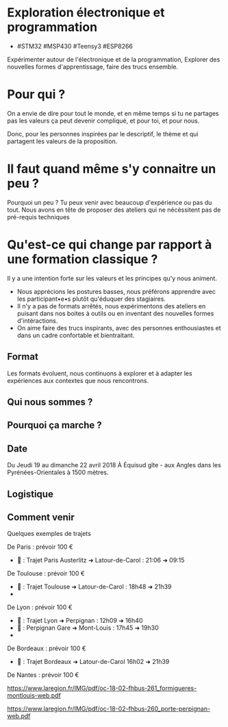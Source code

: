 # Exploration électronique et programmation

- #STM32 #MSP430 #Teensy3 #ESP8266

Expérimenter autour de l'électronique et de la programmation, Explorer des nouvelles formes d'apprentissage, faire des trucs ensemble.

# Pour qui ?

On a envie de dire pour tout le monde, et en même temps si tu ne partages pas les valeurs ça peut devenir compliqué, et pour toi, et pour nous.

Donc, pour les personnes inspirées par le descriptif, le thème et qui partagent les valeurs de la proposition.

# Il faut quand même s'y connaitre un peu ?

Pourquoi un peu ? Tu peux venir avec beaucoup d'expérience ou pas du tout. Nous avons en tête de proposer des ateliers qui ne nécéssitent pas de pré-requis techniques



# Qu'est-ce qui change par rapport à une formation classique ?

Il y a une intention forte sur les valeurs et les principes qu'y nous animent.

- Nous apprécions les postures basses, nous préférons apprendre avec les participant•e•s plutôt qu'éduquer des stagiaires.
- Il n'y a pas de formats arrêtés, nous expérimentons des ateliers en puisant dans nos boites à outils ou en inventant des nouvelles formes d'intéractions.
- On aime faire des trucs inspirants, avec des personnes enthousiastes et dans un cadre confortable et bientraitant.


## Format

Les formats évoluent, nous continuons à explorer et à adapter les expériences aux contextes que nous rencontrons.





## Qui nous sommes ?

## Pourquoi ça marche ?


## Date
Du Jeudi 19 au dimanche 22 avril 2018
À Équisud gîte - aux Angles dans les Pyrénées-Orientales à 1500 mètres.

## Logistique

## Comment venir

Quelques exemples de trajets

De Paris : prévoir 100 €
- 🚂 : Trajet Paris Austerlitz ➜ Latour-de-Carol : 21:06 ➜ 09:15

De Toulouse : prévoir 100 €
- 🚂 : Trajet Toulouse ➜ Latour-de-Carol : 18h48 ➜ 21h39
- 
De Lyon : prévoir 100 €
- 🚂 : Trajet Lyon ➜ Perpignan : 12h09 ➜ 16h40
- 🚌 : Perpignan Gare ➜ Mont-Louis : 17h45 ➜ 19h30
- 
De Bordeaux : prévoir 100 €
- 🚂 : Trajet Bordeaux ➜ Latour-de-Carol 16h02 ➜ 21h39

De Nantes : prévoir 100 €

https://www.laregion.fr/IMG/pdf/oc-18-02-fhbus-261_formigueres-montlouis-web.pdf

https://www.laregion.fr/IMG/pdf/oc-18-02-fhbus-260_porte-perpignan-web.pdf




